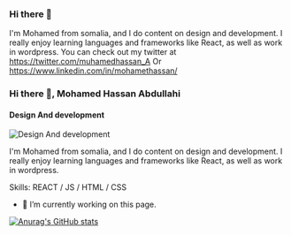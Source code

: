 ### Hi there 👋
I'm Mohamed from somalia, and I do content on design and development. I really enjoy learning languages and frameworks like React, as well as work in wordpress.
You can check out my twitter at https://twitter.com/muhamedhassan_A Or https://www.linkedin.com/in/mohamethassan/
### Hi there 👋, Mohamed Hassan Abdullahi
#### Design And development
![Design And development](https://media-exp3.licdn.com/dms/image/C4D16AQHiB3y4u9pNXg/profile-displaybackgroundimage-shrink_200_800/0/1625692308094?e=1631145600&v=beta&t=8PTLiwgzuyxwsBsygD38AJEVJX12gy3Uekg4ad3meH8)

I'm Mohamed from somalia, and I do content on design and development. I really enjoy learning languages and frameworks like React, as well as work in wordpress.

Skills: REACT / JS / HTML / CSS

- 🔭 I’m currently working on this page. 

[![Anurag's GitHub stats](https://github-readme-stats.vercel.app/api?username=Mohamethassan)](https://github.com/anuraghazra/github-readme-stats)
